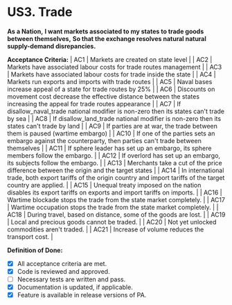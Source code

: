 # US3. Trade

**As a Nation,**
**I want markets associated to my states to trade goods between themselves,**
**So that the exchange resolves natural natural supply-demand disrepancies.**

**Acceptance Criteria:**
| AC1 | Markets are created on state level |
| AC2 | Markets have associated labour costs for trade routes management |
| AC3 | Markets have associated labour costs for trade inside the state |
| AC4 | Markets run exports and imports with trade routes |
| AC5 | Naval bases increase appeal of a state for trade routes by 25% |
| AC6 | Discounts on movement cost decrease the effective distance between the states increasing the appeal for trade routes appearance |
| AC7 | If disallow_naval_trade national modifier is non-zero then its states can't trade by sea |
| AC8 | If disallow_land_trade national modifier is non-zero then its states can't trade by land |
| AC9 | If parties are at war, the trade between them is paused (wartime embargo) |
| AC10 | If one of the parties sets an embargo against the counterparty, then parties can't trade between themselves |
| AC11 | If sphere leader has set up an embargo, its sphere members follow the embargo. |
| AC12 | If overlord has set up an embargo, its subjects follow the embargo. |
| AC13 | Merchants take a cut of the price difference between the origin and the target states |
| AC14 | In international trade, both export tariffs of the origin country and import tariffs of the target country are applied. |
| AC15 | Unequal treaty imposed on the nation disables its export tariffs on exports and import tariffs on imports. |
| AC16 | Wartime blockade stops the trade from the state market completely. |
| AC17 | Wartime occupation stops the trade from the state market completely. |
| AC18 | During travel, based on distance, some of the goods are lost. |
| AC19 | Local and precious goods cannot be traded. |
| AC20 | Not yet unlocked commodities aren't traded. |
| AC21 | Increase of volume reduces the transport cost. |

**Definition of Done:**
- [X] All acceptance criteria are met.
- [X] Code is reviewed and approved.
- [ ] Necessary tests are written and pass.
- [X] Documentation is updated, if applicable.
- [x] Feature is available in release versions of PA.
